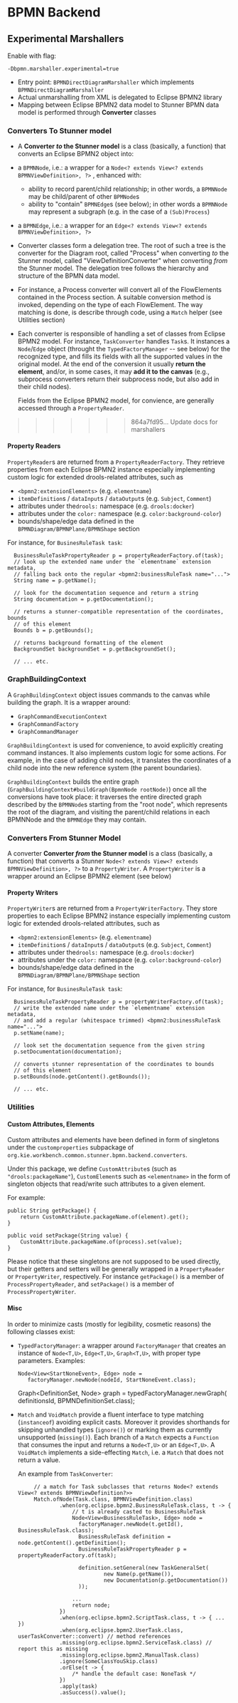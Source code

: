 # BPMN Backend

## Experimental Marshallers

Enable with flag:

    -Dbpmn.marshaller.experimental=true
    
- Entry point: `BPMNDirectDiagramMarshaller` which implements `BPMNDirectDiagramMarshaller` 
- Actual unmarshalling from XML is delegated to Eclipse BPMN2 library
- Mapping between Eclipse BPMN2 data model to Stunner BPMN data model is performed through **Converter** classes

### Converters To Stunner model

- A **Converter _to_ the Stunner model** is a class (basically, a function) that converts an Eclipse BPMN2 object into:

- a `BPMNNode`, i.e.:  a wrapper for a `Node<? extends View<? extends BPMNViewDefinition>, ?>` ,
 enhanced with:
     - ability to record parent/child relationship; in other words, a `BPMNNode` may be child/parent of other `BPMNode`s
     - ability to "contain" `BPMNEdge`s (see below); in other words a `BPMNNode` may represent a subgraph (e.g. in the case of a `(Sub)Process`)
- a `BPMNEdge`, i.e.: a wrapper for an `Edge<? extends View<? extends BPMNViewDefinition>, ?>` 

- Converter classes form a delegation tree. The root of such a tree is the converter for the Diagram root, called "Process" 
when converting *to* the Stunner model, called "ViewDefinitionConverter" when converting *from* the Stunner model. 
The delegation tree follows the hierarchy and structure of the BPMN data model. 

- For instance, a Process converter will convert all of the FlowElements contained in the Process section. 
A suitable conversion method is invoked, depending on the type of each FlowElement. The way matching is done, 
is describe through code, using a `Match` helper (see Utilities section)

- Each converter is responsible of handling a set of classes from Eclipse BPMN2 model. For instance,
  `TaskConverter` handles `Task`s. It instances a `Node`/`Edge` object (throught the `TypedFactoryManager` -- see below)
  for the recognized type, and fills its fields with all the supported values in the original model.
  At the end of the conversion it usually **return the element**, and/or, in some cases, it may **add it to the canvas** 
  (e.g., subprocess converters return their subprocess node, but also add in their child nodes).



  Fields from the Eclipse BPMN2 model, for convience, are generally accessed through a `PropertyReader`. 
>>>>>>> 864a7fd95... Update docs for marshallers
  
  
#### Property Readers
  
`PropertyReader`s are returned from a `PropertyReaderFactory`. They retrieve properties from
  each Eclipse BPMN2 instance especially implementing custom logic for
  extended drools-related attributes, such as 
  - `<bpmn2:extensionElements>` (e.g. `elementname`)
  - `itemDefinition`s / `dataInput`s / `dataOutput`s (e.g. `Subject`, `Comment`)
  - attributes under the`drools:` namespace (e.g. `drools:docker`)
  - attributes under the `color:` namespace (e.g. `color:background-color`)
  - bounds/shape/edge data defined in the `BPMNDiagram/BPMNPlane/BPMNShape` section
  
  For instance, for `BusinesRuleTask task`:
  
      BusinessRuleTaskPropertyReader p = propertyReaderFactory.of(task);
      // look up the extended name under the `elementname` extension metadata,
      // falling back onto the regular <bpmn2:businessRuleTask name="...">
      String name = p.getName();
      
      // look for the documentation sequence and return a string
      String documentation = p.getDocumentation();
      
      // returns a stunner-compatible representation of the coordinates, bounds
      // of this element
      Bounds b = p.getBounds();
      
      // returns background formatting of the element
      BackgroundSet backgroundSet = p.getBackgroundSet();
      
      // ... etc.

### GraphBuildingContext

A `GraphBuildingContext` object issues commands to the canvas while building the graph. 
  It is a wrapper around: 
   - `GraphCommandExecutionContext`
   - `GraphCommandFactory` 
   - `GraphCommandManager` 
   
`GraphBuildingContext` is used for convenience, to avoid explicitly creating command instances.
 It also implements custom logic for some actions. For example, in the case of adding child nodes, 
 it translates the coordinates of a child node into the new reference system (the parent boundaries).

`GraphBuildingContext` builds the entire graph (`GraphBuildingContext#buildGraph(BpmnNode rootNode)`)
once all the conversions have took place: it traverses the entire directed graph described by the `BPMNNode`s
starting from the "root node", which represents the root of the diagram, and visiting
the parent/child relations in each BPMNNode and the `BPMNEdge` they may contain.

      
### Converters From Stunner Model

A converter **Converter _from_ the Stunner model** is a class (basically, a function) that converts a 
Stunner `Node<? extends View<? extends BPMNViewDefinition>, ?>` to a `PropertyWriter`. A `PropertyWriter`
is a wrapper around an Eclipse BPMN2 element (see below)

#### Property Writers

`PropertyWriter`s are returned from a `PropertyWriterFactory`. They store properties to
  each Eclipse BPMN2 instance especially implementing custom logic for
  extended drools-related attributes, such as 
  - `<bpmn2:extensionElements>` (e.g. `elementname`)
  - `itemDefinition`s / `dataInput`s / `dataOutput`s (e.g. `Subject`, `Comment`)
  - attributes under the`drools:` namespace (e.g. `drools:docker`)
  - attributes under the `color:` namespace (e.g. `color:background-color`)
  - bounds/shape/edge data defined in the `BPMNDiagram/BPMNPlane/BPMNShape` section
  
  For instance, for `BusinesRuleTask task`:
  
      BusinessRuleTaskPropertyReader p = propertyWriterFactory.of(task);
      // write the extended name under the `elementname` extension metadata,
      // and add a regular (whitespace trimmed) <bpmn2:businessRuleTask name="...">
      p.setName(name);
      
      // look set the documentation sequence from the given string
      p.setDocumentation(documentation);
      
      // converts stunner representation of the coordinates to bounds
      // of this element
      p.setBounds(node.getContent().getBounds());
      
      // ... etc.


### Utilities

#### Custom Attributes, Elements

Custom attributes and elements have been defined in form of singletons under the `customproperties`
subpackage of `org.kie.workbench.common.stunner.bpmn.backend.converters`.

Under this package, we define `CustomAttribute`s (such as `"drools:packageName"`), 
`CustomElement`s such as `<elementname>` in the form of singleton objects that read/write
such attributes to a given element. 

For example:

    public String getPackage() {
        return CustomAttribute.packageName.of(element).get();
    }

    public void setPackage(String value) {
        CustomAttribute.packageName.of(process).set(value);
    }


Please notice that these singletons are not supposed to be used directly,
but their getters and setters will be generally wrapped in a `PropertyReader`
or `PropertyWriter`, respectively. For instance `getPackage()` is a member
of `ProcessPropertyReader`, and `setPackage()` is a member of `ProcessPropertyWriter`.


#### Misc
 
In order to minimize casts (mostly for legibility, cosmetic reasons) the following classes exist:

   - `TypedFactoryManager`: a wrapper around `FactoryManager` that creates 
     an instance of `Node<T,U>`, `Edge<T,U>`, `Graph<T,U>`, with proper type parameters. Examples:
     
         Node<View<StartNoneEvent>, Edge> node = 
            factoryManager.newNode(nodeId, StartNoneEvent.class);

     
        Graph<DefinitionSet, Node> graph =
                typedFactoryManager.newGraph(
                        definitionsId, BPMNDefinitionSet.class);
                        

     
   - `Match` and `VoidMatch` provide a fluent interface to type matching (`instanceof`)
      avoiding explicit casts. Moreover it provides shorthands for skipping unhandled types (`ignore()`) 
      or marking them as currently unsupported (`missing()`). Each branch of a `Match` 
      expects a `Function` that consumes the input and returns a `Node<T,U>` or an `Edge<T,U>`. 
      A `VoidMatch` implements a side-effecting `Match`, i.e. a `Match` that does not return a value.
      
      An example from `TaskConverter`:
      
              // a match for Task subclasses that returns Node<? extends View<? extends BPMNViewDefinition?>>
              Match.ofNode(Task.class, BPMNViewDefinition.class)
                      .when(org.eclipse.bpmn2.BusinessRuleTask.class, t -> {
                          // t is already casted to BusinessRuleTask
                          Node<View<BusinessRuleTask>, Edge> node = 
                            factoryManager.newNode(t.getId(), BusinessRuleTask.class);
                            BusinessRuleTask definition = node.getContent().getDefinition();
                            BusinessRuleTaskPropertyReader p = propertyReaderFactory.of(task);
                    
                            definition.setGeneral(new TaskGeneralSet(
                                    new Name(p.getName()),
                                    new Documentation(p.getDocumentation())
                            ));

                          ...
                          return node;
                      })
                      .when(org.eclipse.bpmn2.ScriptTask.class, t -> { ... })
                      .when(org.eclipse.bpmn2.UserTask.class, userTaskConverter::convert) // method references
                      .missing(org.eclipse.bpmn2.ServiceTask.class) // report this as missing
                      .missing(org.eclipse.bpmn2.ManualTask.class)
                      .ignore(SomeClassYouSkip.class)
                      .orElse(t -> {
                          /* handle the default case: NoneTask */
                      })
                      .apply(task)
                      .asSuccess().value();